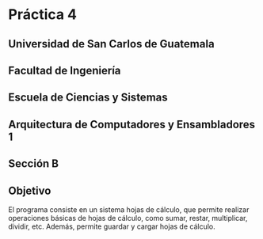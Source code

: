 # Práctica 4

## Universidad de San Carlos de Guatemala
## Facultad de Ingeniería
## Escuela de Ciencias y Sistemas
## Arquitectura de Computadores y Ensambladores 1
## Sección B


## Objetivo
El programa consiste en un sistema hojas de cálculo, que permite realizar operaciones básicas de hojas de cálculo, como sumar, restar, multiplicar, dividir, etc. Además, permite guardar y cargar hojas de cálculo.